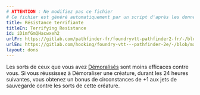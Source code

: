 ```yaml
---
# ATTENTION : Ne modifiez pas ce fichier
# Ce fichier est généré automatiquement par un script d'après les données du module Foundry VTT officiel et de sa traduction
title: Résistance terrifiante
titleEn: Terrifying Resistance
id: iDimfGmQHacwxeh2
urlFr: https://gitlab.com/pathfinder-fr/foundryvtt-pathfinder2-fr/-/blob/master/data/feats/iDimfGmQHacwxeh2.htm
urlEn: https://gitlab.com/hooking/foundry-vtt---pathfinder-2e/-/blob/master/packs/data/feats.db/terrifying-resistance.json
layout: dons
---
```

Les sorts de ceux que vous avez [Démoralisés](../actions/démoraliser.html) sont moins efficaces contre vous. Si vous réussissez à Démoraliser une créature, durant les 24 heures suivantes, vous obtenez un bonus de circonstances de +1 aux jets de sauvegarde contre les sorts de cette créature.
